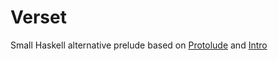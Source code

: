 # Verset

Small Haskell alternative prelude based on [Protolude](https://hackage.haskell.org/package/protolude) and [Intro](https://hackage.haskell.org/package/intro)
